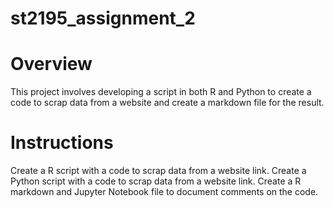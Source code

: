 # st2195_assignment_2
# Overview
This project involves developing a script in both R and Python to create a code to scrap data from a website and create a markdown file for the result. 
# Instructions
Create a R script with a code to scrap data from a website link.
Create a Python script with a code to scrap data from a website link. 
Create a R markdown and Jupyter Notebook file to document comments on the code.
